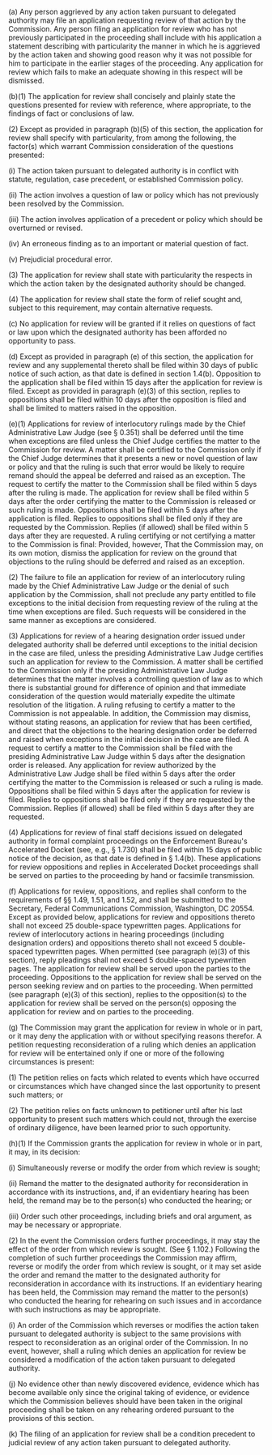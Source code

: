 (a) Any person aggrieved by any action taken pursuant to delegated authority may file an application requesting review of that action by the Commission. Any person filing an application for review who has not previously participated in the proceeding shall include with his application a statement describing with particularity the manner in which he is aggrieved by the action taken and showing good reason why it was not possible for him to participate in the earlier stages of the proceeding. Any application for review which fails to make an adequate showing in this respect will be dismissed.

(b)(1) The application for review shall concisely and plainly state the questions presented for review with reference, where appropriate, to the findings of fact or conclusions of law.

(2) Except as provided in paragraph (b)(5) of this section, the application for review shall specify with particularity, from among the following, the factor(s) which warrant Commission consideration of the questions presented:

(i) The action taken pursuant to delegated authority is in conflict with statute, regulation, case precedent, or established Commission policy.

(ii) The action involves a question of law or policy which has not previously been resolved by the Commission.

(iii) The action involves application of a precedent or policy which should be overturned or revised.

(iv) An erroneous finding as to an important or material question of fact.

(v) Prejudicial procedural error.

(3) The application for review shall state with particularity the respects in which the action taken by the designated authority should be changed.

(4) The application for review shall state the form of relief sought and, subject to this requirement, may contain alternative requests.

(c) No application for review will be granted if it relies on questions of fact or law upon which the designated authority has been afforded no opportunity to pass.
                

(d) Except as provided in paragraph (e) of this section, the application for review and any supplemental thereto shall be filed within 30 days of public notice of such action, as that date is defined in section 1.4(b). Opposition to the application shall be filed within 15 days after the application for review is filed. Except as provided in paragraph (e)(3) of this section, replies to oppositions shall be filed within 10 days after the opposition is filed and shall be limited to matters raised in the opposition.

(e)(1) Applications for review of interlocutory rulings made by the Chief Administrative Law Judge (see § 0.351) shall be deferred until the time when exceptions are filed unless the Chief Judge certifies the matter to the Commission for review. A matter shall be certified to the Commission only if the Chief Judge determines that it presents a new or novel question of law or policy and that the ruling is such that error would be likely to require remand should the appeal be deferred and raised as an exception. The request to certify the matter to the Commission shall be filed within 5 days after the ruling is made. The application for review shall be filed within 5 days after the order certifying the matter to the Commission is released or such ruling is made. Oppositions shall be filed within 5 days after the application is filed. Replies to oppositions shall be filed only if they are requested by the Commission. Replies (if allowed) shall be filed within 5 days after they are requested. A ruling certifying or not certifying a matter to the Commission is final: Provided, however, That the Commission may, on its own motion, dismiss the application for review on the ground that objections to the ruling should be deferred and raised as an exception.

(2) The failure to file an application for review of an interlocutory ruling made by the Chief Administrative Law Judge or the denial of such application by the Commission, shall not preclude any party entitled to file exceptions to the initial decision from requesting review of the ruling at the time when exceptions are filed. Such requests will be considered in the same manner as exceptions are considered.

(3) Applications for review of a hearing designation order issued under delegated authority shall be deferred until exceptions to the initial decision in the case are filed, unless the presiding Administrative Law Judge certifies such an application for review to the Commission. A matter shall be certified to the Commission only if the presiding Administrative Law Judge determines that the matter involves a controlling question of law as to which there is substantial ground for difference of opinion and that immediate consideration of the question would materially expedite the ultimate resolution of the litigation. A ruling refusing to certify a matter to the Commission is not appealable. In addition, the Commission may dismiss, without stating reasons, an application for review that has been certified, and direct that the objections to the hearing designation order be deferred and raised when exceptions in the initial decision in the case are filed. A request to certify a matter to the Commission shall be filed with the presiding Administrative Law Judge within 5 days after the designation order is released. Any application for review authorized by the Administrative Law Judge shall be filed within 5 days after the order certifying the matter to the Commission is released or such a ruling is made. Oppositions shall be filed within 5 days after the application for review is filed. Replies to oppositions shall be filed only if they are requested by the Commission. Replies (if allowed) shall be filed within 5 days after they are requested.

(4) Applications for review of final staff decisions issued on delegated authority in formal complaint proceedings on the Enforcement Bureau's Accelerated Docket (see, e.g., § 1.730) shall be filed within 15 days of public notice of the decision, as that date is defined in § 1.4(b). These applications for review oppositions and replies in Accelerated Docket proceedings shall be served on parties to the proceeding by hand or facsimile transmission.

(f) Applications for review, oppositions, and replies shall conform to the requirements of §§ 1.49, 1.51, and 1.52, and shall be submitted to the Secretary, Federal Communications Commission, Washington, DC 20554. Except as provided below, applications for review and oppositions thereto shall not exceed 25 double-space typewritten pages. Applications for review of interlocutory actions in hearing proceedings (including designation orders) and oppositions thereto shall not exceed 5 double-spaced typewritten pages. When permitted (see paragraph (e)(3) of this section), reply pleadings shall not exceed 5 double-spaced typewritten pages. The application for review shall be served upon the parties to the proceeding. Oppositions to the application for review shall be served on the person seeking review and on parties to the proceeding. When permitted (see paragraph (e)(3) of this section), replies to the opposition(s) to the application for review shall be served on the person(s) opposing the application for review and on parties to the proceeding.

(g) The Commission may grant the application for review in whole or in part, or it may deny the application with or without specifying reasons therefor. A petition requesting reconsideration of a ruling which denies an application for review will be entertained only if one or more of the following circumstances is present:

(1) The petition relies on facts which related to events which have occurred or circumstances which have changed since the last opportunity to present such matters; or

(2) The petition relies on facts unknown to petitioner until after his last opportunity to present such matters which could not, through the exercise of ordinary diligence, have been learned prior to such opportunity.

(h)(1) If the Commission grants the application for review in whole or in part, it may, in its decision:

(i) Simultaneously reverse or modify the order from which review is sought;

(ii) Remand the matter to the designated authority for reconsideration in accordance with its instructions, and, if an evidentiary hearing has been held, the remand may be to the person(s) who conducted the hearing; or

(iii) Order such other proceedings, including briefs and oral argument, as may be necessary or appropriate.

(2) In the event the Commission orders further proceedings, it may stay the effect of the order from which review is sought. (See § 1.102.) Following the completion of such further proceedings the Commission may affirm, reverse or modify the order from which review is sought, or it may set aside the order and remand the matter to the designated authority for reconsideration in accordance with its instructions. If an evidentiary hearing has been held, the Commission may remand the matter to the person(s) who conducted the hearing for rehearing on such issues and in accordance with such instructions as may be appropriate.
                

(i) An order of the Commission which reverses or modifies the action taken pursuant to delegated authority is subject to the same provisions with respect to reconsideration as an original order of the Commission. In no event, however, shall a ruling which denies an application for review be considered a modification of the action taken pursuant to delegated authority.

(j) No evidence other than newly discovered evidence, evidence which has become available only since the original taking of evidence, or evidence which the Commission believes should have been taken in the original proceeding shall be taken on any rehearing ordered pursuant to the provisions of this section.

(k) The filing of an application for review shall be a condition precedent to judicial review of any action taken pursuant to delegated authority.

